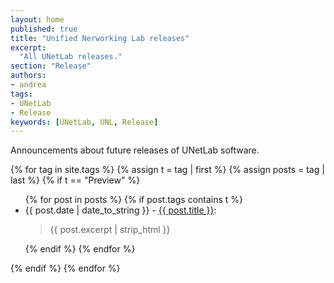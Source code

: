 ```yaml
---
layout: home
published: true
title: "Unified Nerworking Lab releases"
excerpt:
  "All UNetLab releases."
section: "Release"
authors:
- andrea
tags:
- UNetLab
- Release
keywords: [UNetLab, UNL, Release]
---
```

Announcements about future releases of UNetLab software.

{% for tag in site.tags %}
    {% assign t = tag | first %}
    {% assign posts = tag | last %}
    {% if t == "Preview" %}
<ul>
        {% for post in posts %}
            {% if post.tags contains t %}
    <li>{{ post.date | date_to_string }} - <a href="{{ post.url }}" title="{{ post.title }}">{{ post.title }}</a>:<br/><blockquote>{{ post.excerpt | strip_html }}</blockquote></li>
            {% endif %}
        {% endfor %}
</ul>
    {% endif %}
{% endfor %}
